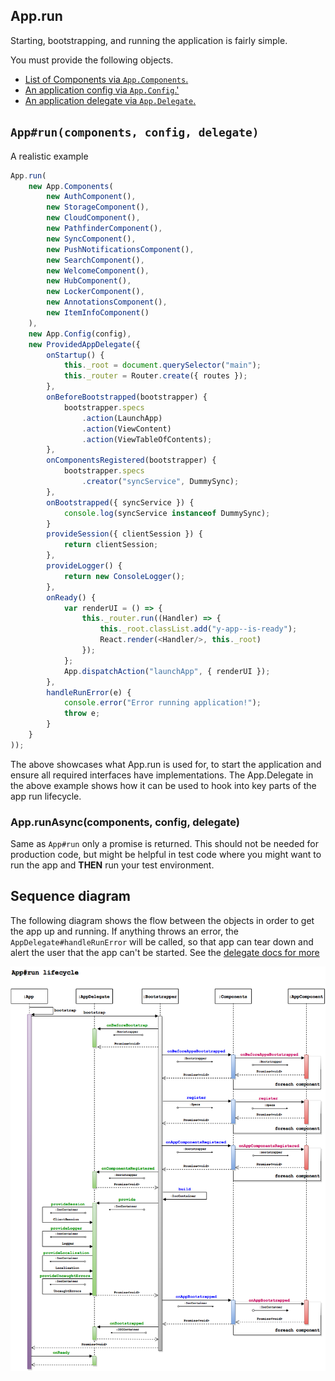 ## App.run

Starting, bootstrapping, and running the application is fairly simple.

You must provide the following objects.

- [List of Components via `App.Components`.](./app-component.md)
- [An application config via `App.Config`.'](./app-config.md)
- [An application delegate via `App.Delegate`.](./app-delegate.md)

## `App#run(components, config, delegate)`

A realistic example

```javascript
App.run(
    new App.Components(
        new AuthComponent(),
        new StorageComponent(),
        new CloudComponent(),
        new PathfinderComponent(),
        new SyncComponent(),
        new PushNotificationsComponent(),
        new SearchComponent(),
        new WelcomeComponent(),
        new HubComponent(),
        new LockerComponent(),
        new AnnotationsComponent(),
        new ItemInfoComponent()
    ),
    new App.Config(config),
    new ProvidedAppDelegate({
        onStartup() {
            this._root = document.querySelector("main");
            this._router = Router.create({ routes });
        },
        onBeforeBootstrapped(bootstrapper) {
            bootstrapper.specs
                .action(LaunchApp)
                .action(ViewContent)
                .action(ViewTableOfContents);
        },
        onComponentsRegistered(bootstrapper) {
            bootstrapper.specs
                .creator("syncService", DummySync);
        },
        onBootstrapped({ syncService }) {
            console.log(syncService instanceof DummySync);
        }
        provideSession({ clientSession }) {
            return clientSession;
        },
        provideLogger() {
            return new ConsoleLogger();
        },
        onReady() {
            var renderUI = () => {
                this._router.run((Handler) => {
                    this._root.classList.add("y-app--is-ready");
                    React.render(<Handler/>, this._root)
                });
            };
            App.dispatchAction("launchApp", { renderUI });
        },
        handleRunError(e) {
            console.error("Error running application!");
            throw e;
        }
    }
));
```

The above showcases what App.run is used for, to start the application and ensure all required interfaces have implementations. The App.Delegate in the above example shows how it can be used to hook into key parts of the app run lifecycle.

### App.runAsync(components, config, delegate)

Same as `App#run` only a promise is returned.
This should not be needed for production code, but might be helpful in test code where you might want to run the app and **THEN** run your test environment.

## Sequence diagram

The following diagram shows the flow between the objects in order to get the app up and running.
If anything throws an error, the `AppDelegate#handleRunError` will be called, so that app can tear down and alert the user that the app can't be started. See the [delegate docs for more](./app-delegate.md#errors)

![enter image description here](./images/app-bootstrap-lifecycle.png)
